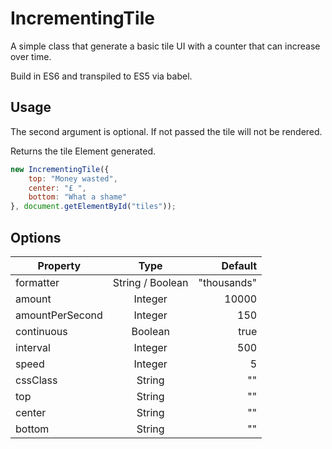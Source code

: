 # IncrementingTile

A simple class that generate a basic tile UI with a counter that can increase over time.

Build in ES6 and transpiled to ES5 via babel.

## Usage

The second argument is optional. If not passed the tile will not be rendered.

Returns the tile Element generated.

```javascript
new IncrementingTile({
    top: "Money wasted",
    center: "£ ",
    bottom: "What a shame"
}, document.getElementById("tiles"));
```


## Options

| Property        | Type           | Default  |
| -------------- |:--------------:| --------:|
| formatter | String / Boolean | "thousands" |
| amount | Integer |  10000 |
| amountPerSecond | Integer | 150 |
| continuous | Boolean | true |
| interval | Integer | 500 |
| speed | Integer | 5 |
| cssClass | String | "" |
| top | String | "" |
| center | String | "" |
| bottom | String | "" |